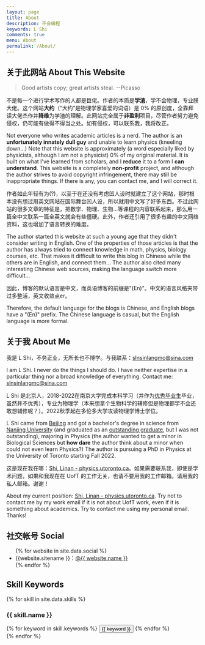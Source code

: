 ```yaml
---
layout: page
title: About
description: 不会编程
keywords: L Shi
comments: true
menu: About
permalink: /About/
---
```


## 关于此网站 About This Website

> Good artists copy; great artists steal. --Picasso

不是每一个进行学术写作的人都是巨佬。作者的本质是**学渣**，学不会物理，专业膜大佬。这个网站**大约**（“大约”是物理学家喜爱的词语）是 0% 的原创度，全靠拜读大佬杰作并**降维**为学渣的理解。此网站完全属于**非盈利**项目，尽管作者努力避免侵权，仍可能有做得不得当之处。如有侵权，可以联系我，我将改正。

Not everyone who writes academic articles is a nerd. The author is an **unfortunately innately dull guy** and unable to learn physics (kneeling down...) Note that this website is approximately (a word especially liked by physicists, although I am not a physicist) 0% of my original material. It is built on what I've learned from scholars, and I **reduce** it to a form I **can understand**. This website is a completely **non-profit** project, and although the author strives to avoid copyright infringement, there may still be inappropriate things. If there is any, you can contact me, and I will correct it.

作者如此年轻有为(?)，以至于在还没有考虑凹人设时就建立了这个网站，那时根本没有想过用英文网站在国际舞台凹人设，所以就用中文写了好多东西。不过此网站的很多文章的特征是，把数学、物理、生物...等课程的内容联系起来，那么用一篇全中文联系一篇全英文就会有些僵硬。此外，作者还引用了很多有趣的中文网络资料，这也增加了语言转换的难度。

The author started this website at such a young age that they didn't consider writing in English. One of the properties of those articles is that the author has always tried to connect knowledge in math, physics, biology courses, etc. That makes it difficult to write this blog in Chinese while the others are in English, and connect them... The author also cited many interesting Chinese web sources, making the language switch more difficult...

因此，博客的默认语言是中文，而英语博客的前缀是"(En)"。中文的语言风格夹带过多整活，英文收敛点er。

Therefore, the default language for the blogs is Chinese, and English blogs have a "(En)" prefix. The Chinese language is casual, but the English language is more formal. 

## 关于我 About Me

我是 L Shi，不务正业，无所长也不博学。与我联系：<slnsinlangmc@sina.com>

I am L Shi. I never do the things I should do. I have neither expertise in a particular thing nor a broad knowledge of everything. Contact me: <slnsinlangmc@sina.com>

L Shi 是北京人，2018-2022在南京大学完成本科学习（并作为[优秀毕业生](https://physics.nju.edu.cn/xgyd/ggtz/20220329/i220215.html)毕业，虽然并不优秀），专业为物理学（本来想拿个生物科学的辅修但是物理都学不会还敢想辅修呢？）。2022秋季起在多伦多大学攻读物理学博士学位。

L Shi came from [Beijing](https://en.wikipedia.org/wiki/Beijing) and got a bachelor's degree in science from [Nanjing University](https://en.wikipedia.org/wiki/Nanjing_University) (and graduated as an [outstanding graduate](https://physics.nju.edu.cn/xgyd/ggtz/20220329/i220215.html), but I was not outstanding), majoring in Physics (the author wanted to get a minor in Biological Sciences but **how dare** the author think about a minor when could not even learn Physics?) The author is pursuing a PhD in Physics at the University of Toronto starting Fall 2022.

这是现在我在哪：[Shi, Linan - physics.utoronto.ca](https://www.physics.utoronto.ca/members/shi-linan/)。如果需要联系我，即使是学术问题，如果和我现在在 UofT 的工作无关，也请不要用我的工作邮箱。请用我的私人邮箱。谢谢！

About my current position: [Shi, Linan - physics.utoronto.ca](https://www.physics.utoronto.ca/members/shi-linan/). Try not to contact me by my work email if it is not about UofT work, even if it is something about academics. Try to contact me using my personal email. Thanks!

## 社交帐号 Social

<ul>
{% for website in site.data.social %}
<li>{{website.sitename }}：<a href="{{ website.url }}" target="_blank">@{{ website.name }}</a></li>
{% endfor %}
</ul>



## Skill Keywords

{% for skill in site.data.skills %}
### {{ skill.name }}
<div class="btn-inline">
{% for keyword in skill.keywords %}
<button class="btn btn-outline" type="button">{{ keyword }}</button>
{% endfor %}
</div>
{% endfor %}
